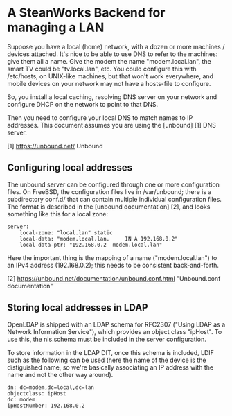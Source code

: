 # A SteanWorks Backend for managing a LAN

Suppose you have a local (home) network, with a dozen or more
machines / devices attached. It's nice to be able to use DNS
to refer to the machines: give them all a name. Give the modem
the name "modem.local.lan", the smart TV could be "tv.local.lan",
etc. You could configure this with /etc/hosts, on UNIX-like
machines, but that won't work everywhere, and mobile devices
on your network may not have a hosts-file to configure.

So, you install a local caching, resolving DNS server on your
network and configure DHCP on the network to point to that DNS.

Then you need to configure your local DNS to match names to
IP addresses. This document assumes you are using the [unbound] [1]
DNS server.

[1] https://unbound.net/ Unbound

## Configuring local addresses

The unbound server can be configured through one or more configuration
files. On FreeBSD, the configuration files live in /var/unbound; there
is a subdirectory conf.d/ that can contain multiple individual configuration
files. The format is described in the [unbound documentation] [2],
and looks something like this for a local zone:

    server:
        local-zone: "local.lan" static
        local-data: "modem.local.lan.     IN A 192.168.0.2"
        local-data-ptr: "192.168.0.2  modem.local.lan"

Here the important thing is the mapping of a name ("modem.local.lan") to
an IPv4 address (192.168.0.2); this needs to be consistent back-and-forth.

[2] https://unbound.net/documentation/unbound.conf.html "Unbound.conf documentation"

## Storing local addresses in LDAP

OpenLDAP is shipped with an LDAP schema for RFC2307 ("Using LDAP as a 
Network Information Service"), which provides an object class "ipHost".
To use this, the nis.schema must be included in the server configuration.

To store information in the LDAP DIT, once this schema is included,
LDIF such as the following can be used (here the name of the device
is the distiguished name, so we're basically associating an IP address
with the name and not the other way around).

    dn: dc=modem,dc=local,dc=lan
    objectclass: ipHost
    dc: modem
    ipHostNumber: 192.168.0.2





